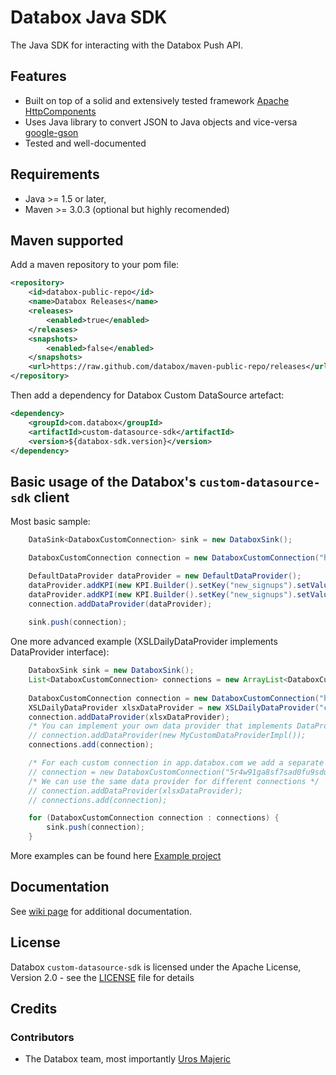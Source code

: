 # Databox Java SDK

The Java SDK for interacting with the Databox Push API.

## Features

* Built on top of a solid and extensively tested framework [Apache HttpComponents](http://hc.apache.org/)
* Uses Java library to convert JSON to Java objects and vice-versa [google-gson](https://code.google.com/p/google-gson)
* Tested and well-documented

## Requirements

* Java >= 1.5 or later,
* Maven >= 3.0.3 (optional but highly recomended)

## Maven supported

Add a maven repository to your pom file:
```xml
<repository>
	<id>databox-public-repo</id>
	<name>Databox Releases</name>
	<releases>
		<enabled>true</enabled>
	</releases>
	<snapshots>
		<enabled>false</enabled>
	</snapshots>
	<url>https://raw.github.com/databox/maven-public-repo/releases</url>
</repository>
```

Then add a dependency for Databox Custom DataSource artefact:
```xml
<dependency>
	<groupId>com.databox</groupId>
	<artifactId>custom-datasource-sdk</artifactId>
	<version>${databox-sdk.version}</version>
</dependency>
```

## Basic usage of the Databox's `custom-datasource-sdk` client

Most basic sample:

```java
	DataSink<DataboxCustomConnection> sink = new DataboxSink();

	DataboxCustomConnection connection = new DataboxCustomConnection("hd32o1ga8sf7sad0fu9sdufs8440442kj2", "3m2k3u2o3i4hujlb");

	DefaultDataProvider dataProvider = new DefaultDataProvider();
	dataProvider.addKPI(new KPI.Builder().setKey("new_signups").setValue(234D).build());
	dataProvider.addKPI(new KPI.Builder().setKey("new_signups").setValue(234D).build());
	connection.addDataProvider(dataProvider);
	
	sink.push(connection);
```

One more advanced example (XSLDailyDataProvider implements DataProvider interface):
```java
	DataboxSink sink = new DataboxSink();
	List<DataboxCustomConnection> connections = new ArrayList<DataboxCustomConnection>();
	
	DataboxCustomConnection connection = new DataboxCustomConnection("hd32o1ga8sf7sad0fu9sdufs8440442kj2", "3m2k3u2o3i4hujlb");
	XSLDailyDataProvider xlsxDataProvider = new XSLDailyDataProvider("cycling.xlsx");
	connection.addDataProvider(xlsxDataProvider);
	/* You can implement your own data provider that implements DataProvider interface */
	// connection.addDataProvider(new MyCustomDataProviderImpl());
	connections.add(connection);

	/* For each custom connection in app.databox.com we add a separate connection to the sink (each uses a different API Key and URL postfix) */
	// connection = new DataboxCustomConnection("5r4w91ga8sf7sad0fu9sdufs844044", "923noien28dnkj23");
	/* We can use the same data provider for different connections */
	// connection.addDataProvider(xlsxDataProvider);
	// connections.add(connection);

	for (DataboxCustomConnection connection : connections) {
		sink.push(connection);
	}

```

More examples can be found here [Example project]()

## Documentation

See [wiki page](https://github.com/umajeric/databox-java-sdk/wiki) for additional documentation. 

## License

Databox `custom-datasource-sdk` is licensed under the Apache License, Version 2.0 - see the [LICENSE](http://www.apache.org/licenses/LICENSE-2.0) file for details

## Credits

### Contributors

- The Databox team, most importantly [Uros Majeric](http://github.com/umajeric) 


